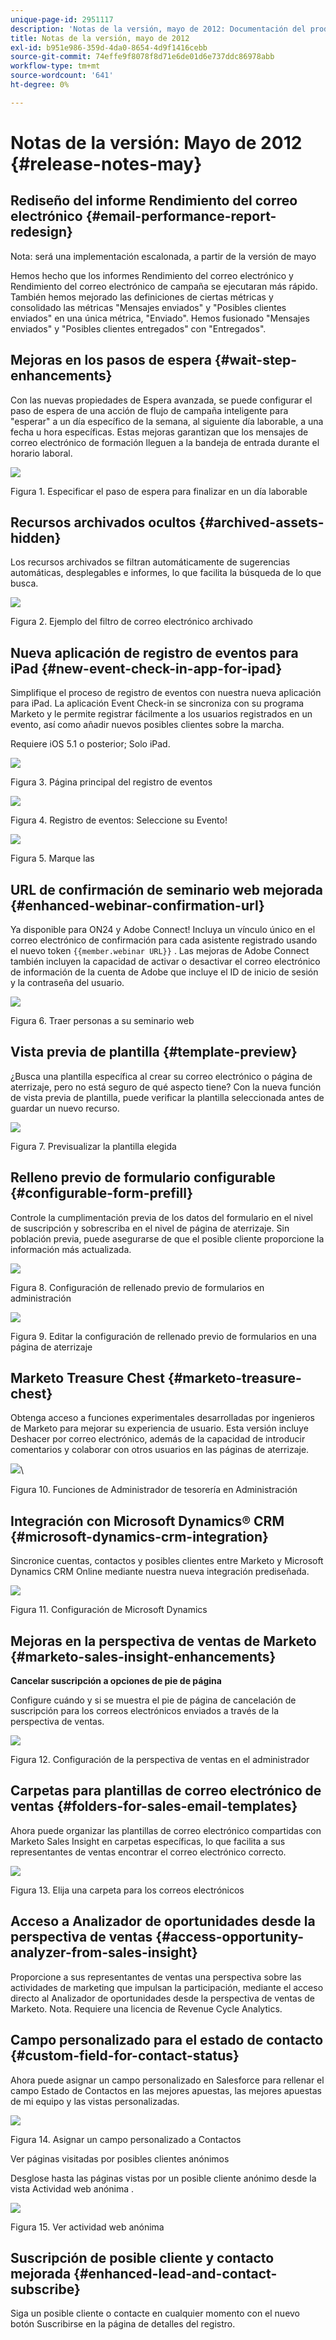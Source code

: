 ```yaml
---
unique-page-id: 2951117
description: 'Notas de la versión, mayo de 2012: Documentación del producto de Marketo'
title: Notas de la versión, mayo de 2012
exl-id: b951e986-359d-4da0-8654-4d9f1416cebb
source-git-commit: 74effe9f8078f8d71e6de01d6e737ddc86978abb
workflow-type: tm+mt
source-wordcount: '641'
ht-degree: 0%

---
```


# Notas de la versión: Mayo de 2012 {#release-notes-may}

## Rediseño del informe Rendimiento del correo electrónico {#email-performance-report-redesign}

Nota: será una implementación escalonada, a partir de la versión de mayo

Hemos hecho que los informes Rendimiento del correo electrónico y Rendimiento del correo electrónico de campaña se ejecutaran más rápido. También hemos mejorado las definiciones de ciertas métricas y consolidado las métricas &quot;Mensajes enviados&quot; y &quot;Posibles clientes enviados&quot; en una única métrica, &quot;Enviado&quot;. Hemos fusionado &quot;Mensajes enviados&quot; y &quot;Posibles clientes entregados&quot; con &quot;Entregados&quot;.

## Mejoras en los pasos de espera {#wait-step-enhancements}

Con las nuevas propiedades de Espera avanzada, se puede configurar el paso de espera de una acción de flujo de campaña inteligente para &quot;esperar&quot; a un día específico de la semana, al siguiente día laborable, a una fecha u hora específicas. Estas mejoras garantizan que los mensajes de correo electrónico de formación lleguen a la bandeja de entrada durante el horario laboral.

![](assets/image2014-9-23-10-3a14-3a13.png)

Figura 1. Especificar el paso de espera para finalizar en un día laborable

## Recursos archivados ocultos {#archived-assets-hidden}

Los recursos archivados se filtran automáticamente de sugerencias automáticas, desplegables e informes, lo que facilita la búsqueda de lo que busca.

![](assets/image2014-9-23-10-3a14-3a28.png)

Figura 2. Ejemplo del filtro de correo electrónico archivado

## Nueva aplicación de registro de eventos para iPad {#new-event-check-in-app-for-ipad}

Simplifique el proceso de registro de eventos con nuestra nueva aplicación para iPad. La aplicación Event Check-in se sincroniza con su programa Marketo y le permite registrar fácilmente a los usuarios registrados en un evento, así como añadir nuevos posibles clientes sobre la marcha.

Requiere iOS 5.1 o posterior; Solo iPad.

![](assets/image2014-9-23-10-3a14-3a46.png)

Figura 3. Página principal del registro de eventos

![](assets/image2014-9-23-10-3a15-3a6.png)

Figura 4. Registro de eventos: Seleccione su Evento!

![](assets/image2014-9-23-10-3a15-3a27.png)

Figura 5. Marque las

## URL de confirmación de seminario web mejorada {#enhanced-webinar-confirmation-url}

Ya disponible para ON24 y Adobe Connect! Incluya un vínculo único en el correo electrónico de confirmación para cada asistente registrado usando el nuevo token `{{member.webinar URL}}` . Las mejoras de Adobe Connect también incluyen la capacidad de activar o desactivar el correo electrónico de información de la cuenta de Adobe que incluye el ID de inicio de sesión y la contraseña del usuario.

![](assets/image2014-9-23-10-3a15-3a44.png)

Figura 6. Traer personas a su seminario web

## Vista previa de plantilla {#template-preview}

¿Busca una plantilla específica al crear su correo electrónico o página de aterrizaje, pero no está seguro de qué aspecto tiene? Con la nueva función de vista previa de plantilla, puede verificar la plantilla seleccionada antes de guardar un nuevo recurso.

![](assets/image2014-9-23-10-3a16-3a4.png)

Figura 7. Previsualizar la plantilla elegida

## Relleno previo de formulario configurable {#configurable-form-prefill}

Controle la cumplimentación previa de los datos del formulario en el nivel de suscripción y sobrescriba en el nivel de página de aterrizaje. Sin población previa, puede asegurarse de que el posible cliente proporcione la información más actualizada.

![](assets/image2014-9-23-10-3a16-3a22.png)

Figura 8. Configuración de rellenado previo de formularios en administración

![](assets/image2014-9-23-10-3a16-3a34.png)

Figura 9. Editar la configuración de rellenado previo de formularios en una página de aterrizaje

## Marketo Treasure Chest {#marketo-treasure-chest}

Obtenga acceso a funciones experimentales desarrolladas por ingenieros de Marketo para mejorar su experiencia de usuario. Esta versión incluye Deshacer por correo electrónico, además de la capacidad de introducir comentarios y colaborar con otros usuarios en las páginas de aterrizaje.

![](assets/image2014-9-23-10-3a16-3a51.png)\

Figura 10. Funciones de Administrador de tesorería en Administración

## Integración con Microsoft Dynamics® CRM {#microsoft-dynamics-crm-integration}

Sincronice cuentas, contactos y posibles clientes entre Marketo y Microsoft Dynamics CRM Online mediante nuestra nueva integración prediseñada.

![](assets/image2014-9-23-10-3a17-3a6.png)

Figura 11. Configuración de Microsoft Dynamics

## Mejoras en la perspectiva de ventas de Marketo {#marketo-sales-insight-enhancements}

**Cancelar suscripción a opciones de pie de página**

Configure cuándo y si se muestra el pie de página de cancelación de suscripción para los correos electrónicos enviados a través de la perspectiva de ventas.

![](assets/image2014-9-23-10-3a17-3a20.png)

Figura 12. Configuración de la perspectiva de ventas en el administrador

## Carpetas para plantillas de correo electrónico de ventas {#folders-for-sales-email-templates}

Ahora puede organizar las plantillas de correo electrónico compartidas con Marketo Sales Insight en carpetas específicas, lo que facilita a sus representantes de ventas encontrar el correo electrónico correcto.

![](assets/image2014-9-23-10-3a17-3a35.png)

Figura 13. Elija una carpeta para los correos electrónicos

## Acceso a Analizador de oportunidades desde la perspectiva de ventas {#access-opportunity-analyzer-from-sales-insight}

Proporcione a sus representantes de ventas una perspectiva sobre las actividades de marketing que impulsan la participación, mediante el acceso directo al Analizador de oportunidades desde la perspectiva de ventas de Marketo. Nota. Requiere una licencia de Revenue Cycle Analytics.

## Campo personalizado para el estado de contacto {#custom-field-for-contact-status}

Ahora puede asignar un campo personalizado en Salesforce para rellenar el campo Estado de Contactos en las mejores apuestas, las mejores apuestas de mi equipo y las vistas personalizadas.

![](assets/image2014-9-23-10-3a17-3a47.png)

Figura 14. Asignar un campo personalizado a Contactos

Ver páginas visitadas por posibles clientes anónimos

Desglose hasta las páginas vistas por un posible cliente anónimo desde la vista Actividad web anónima .

![](assets/image2014-9-23-10-3a17-3a59.png)

Figura 15. Ver actividad web anónima

## Suscripción de posible cliente y contacto mejorada {#enhanced-lead-and-contact-subscribe}

Siga un posible cliente o contacte en cualquier momento con el nuevo botón Suscribirse en la página de detalles del registro.
